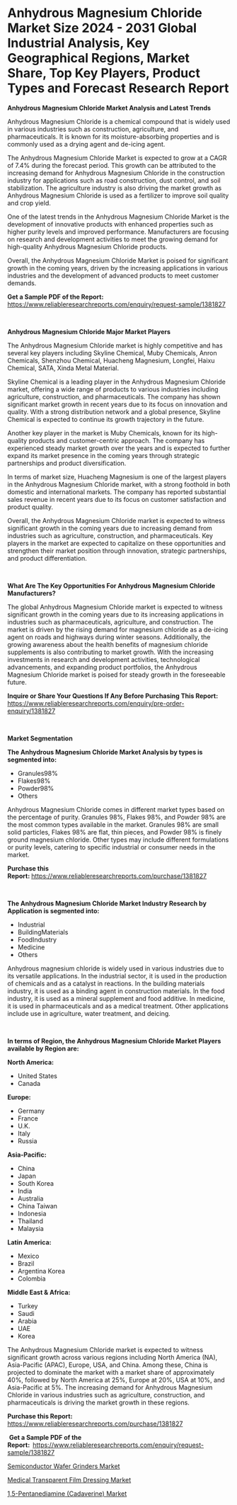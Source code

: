 <p><h1>Anhydrous Magnesium Chloride Market Size 2024 - 2031 Global Industrial Analysis, Key Geographical Regions, Market Share, Top Key Players, Product Types and Forecast Research Report</h1></p><p><strong>Anhydrous Magnesium Chloride Market Analysis and Latest Trends</strong></p>
<p><p>Anhydrous Magnesium Chloride is a chemical compound that is widely used in various industries such as construction, agriculture, and pharmaceuticals. It is known for its moisture-absorbing properties and is commonly used as a drying agent and de-icing agent.</p><p>The Anhydrous Magnesium Chloride Market is expected to grow at a CAGR of 7.4% during the forecast period. This growth can be attributed to the increasing demand for Anhydrous Magnesium Chloride in the construction industry for applications such as road construction, dust control, and soil stabilization. The agriculture industry is also driving the market growth as Anhydrous Magnesium Chloride is used as a fertilizer to improve soil quality and crop yield.</p><p>One of the latest trends in the Anhydrous Magnesium Chloride Market is the development of innovative products with enhanced properties such as higher purity levels and improved performance. Manufacturers are focusing on research and development activities to meet the growing demand for high-quality Anhydrous Magnesium Chloride products.</p><p>Overall, the Anhydrous Magnesium Chloride Market is poised for significant growth in the coming years, driven by the increasing applications in various industries and the development of advanced products to meet customer demands.</p></p>
<p><strong>Get a Sample PDF of the Report:&nbsp;</strong> <a href="https://www.reliableresearchreports.com/enquiry/request-sample/1381827">https://www.reliableresearchreports.com/enquiry/request-sample/1381827</a></p>
<p>&nbsp;</p>
<p><strong>Anhydrous Magnesium Chloride Major Market Players</strong></p>
<p><p>The Anhydrous Magnesium Chloride market is highly competitive and has several key players including Skyline Chemical, Muby Chemicals, Anron Chemicals, Shenzhou Chemical, Huacheng Magnesium, Longfei, Haixu Chemical, SATA, Xinda Metal Material. </p><p>Skyline Chemical is a leading player in the Anhydrous Magnesium Chloride market, offering a wide range of products to various industries including agriculture, construction, and pharmaceuticals. The company has shown significant market growth in recent years due to its focus on innovation and quality. With a strong distribution network and a global presence, Skyline Chemical is expected to continue its growth trajectory in the future.</p><p>Another key player in the market is Muby Chemicals, known for its high-quality products and customer-centric approach. The company has experienced steady market growth over the years and is expected to further expand its market presence in the coming years through strategic partnerships and product diversification.</p><p>In terms of market size, Huacheng Magnesium is one of the largest players in the Anhydrous Magnesium Chloride market, with a strong foothold in both domestic and international markets. The company has reported substantial sales revenue in recent years due to its focus on customer satisfaction and product quality.</p><p>Overall, the Anhydrous Magnesium Chloride market is expected to witness significant growth in the coming years due to increasing demand from industries such as agriculture, construction, and pharmaceuticals. Key players in the market are expected to capitalize on these opportunities and strengthen their market position through innovation, strategic partnerships, and product differentiation.</p></p>
<p>&nbsp;</p>
<p><strong>What Are The Key Opportunities For Anhydrous Magnesium Chloride Manufacturers?</strong></p>
<p><p>The global Anhydrous Magnesium Chloride market is expected to witness significant growth in the coming years due to its increasing applications in industries such as pharmaceuticals, agriculture, and construction. The market is driven by the rising demand for magnesium chloride as a de-icing agent on roads and highways during winter seasons. Additionally, the growing awareness about the health benefits of magnesium chloride supplements is also contributing to market growth. With the increasing investments in research and development activities, technological advancements, and expanding product portfolios, the Anhydrous Magnesium Chloride market is poised for steady growth in the foreseeable future.</p></p>
<p><strong>Inquire or Share Your Questions If Any Before Purchasing This Report:</strong> <a href="https://www.reliableresearchreports.com/enquiry/pre-order-enquiry/1381827">https://www.reliableresearchreports.com/enquiry/pre-order-enquiry/1381827</a></p>
<p>&nbsp;</p>
<p><strong>Market Segmentation</strong></p>
<p><strong>The Anhydrous Magnesium Chloride Market Analysis by types is segmented into:</strong></p>
<p><ul><li>Granules98%</li><li>Flakes98%</li><li>Powder98%</li><li>Others</li></ul></p>
<p><p>Anhydrous Magnesium Chloride comes in different market types based on the percentage of purity. Granules 98%, Flakes 98%, and Powder 98% are the most common types available in the market. Granules 98% are small solid particles, Flakes 98% are flat, thin pieces, and Powder 98% is finely ground magnesium chloride. Other types may include different formulations or purity levels, catering to specific industrial or consumer needs in the market.</p></p>
<p><strong>Purchase this Report:&nbsp;</strong><a href="https://www.reliableresearchreports.com/purchase/1381827">https://www.reliableresearchreports.com/purchase/1381827</a></p>
<p>&nbsp;</p>
<p><strong>The Anhydrous Magnesium Chloride Market Industry Research by Application is segmented into:</strong></p>
<p><ul><li>Industrial</li><li>BuildingMaterials</li><li>FoodIndustry</li><li>Medicine</li><li>Others</li></ul></p>
<p><p>Anhydrous magnesium chloride is widely used in various industries due to its versatile applications. In the industrial sector, it is used in the production of chemicals and as a catalyst in reactions. In the building materials industry, it is used as a binding agent in construction materials. In the food industry, it is used as a mineral supplement and food additive. In medicine, it is used in pharmaceuticals and as a medical treatment. Other applications include use in agriculture, water treatment, and deicing.</p></p>
<p>&nbsp;</p>
<p><strong>In terms of Region, the Anhydrous Magnesium Chloride Market Players available by Region are:</strong></p>
<p>
    <p> <strong> North America: </strong>
        <ul>
            <li>United States</li>
            <li>Canada</li>
        </ul>
        </p> 
    <p> <strong> Europe: </strong>
        <ul>
            <li>Germany</li>
            <li>France</li>
            <li>U.K.</li>
            <li>Italy</li>
            <li>Russia</li>
        </ul>
        </p> 
    <p> <strong> Asia-Pacific: </strong>
        <ul>
            <li>China</li>
            <li>Japan</li>
            <li>South Korea</li>
            <li>India</li>
            <li>Australia</li>
            <li>China Taiwan</li>
            <li>Indonesia</li>
            <li>Thailand</li>
            <li>Malaysia</li>
        </ul>
        </p> 
    <p> <strong> Latin America: </strong>
        <ul>
            <li>Mexico</li>
            <li>Brazil</li>
            <li>Argentina Korea</li>
            <li>Colombia</li>
        </ul>
        </p> 
    <p> <strong> Middle East & Africa: </strong>
        <ul>
            <li>Turkey</li>
            <li>Saudi</li>
            <li>Arabia</li>
            <li>UAE</li>
            <li>Korea</li>
        </ul>
    </p>
    </p>
<p><p>The Anhydrous Magnesium Chloride market is expected to witness significant growth across various regions including North America (NA), Asia-Pacific (APAC), Europe, USA, and China. Among these, China is projected to dominate the market with a market share of approximately 40%, followed by North America at 25%, Europe at 20%, USA at 10%, and Asia-Pacific at 5%. The increasing demand for Anhydrous Magnesium Chloride in various industries such as agriculture, construction, and pharmaceuticals is driving the market growth in these regions.</p></p>
<p><strong>Purchase this Report: </strong><a href="https://www.reliableresearchreports.com/purchase/1381827">https://www.reliableresearchreports.com/purchase/1381827</a></p>
<p>&nbsp;<strong>Get a Sample PDF of the Report:&nbsp;&nbsp;</strong><a href="https://www.reliableresearchreports.com/enquiry/request-sample/1381827">https://www.reliableresearchreports.com/enquiry/request-sample/1381827</a></p>
<p><strong></strong></p>
<p><p><a href="https://view.publitas.com/reportprime-1/semiconductor-wafer-grinders-market-size-2023-2030-global-industrial-analysis-key-geographical-regions-market-share-top-key-players-product-types-and-forecast-research-report/">Semiconductor Wafer Grinders Market</a></p><p><a href="https://view.publitas.com/reportprime-1/medical-transparent-film-dressing-market-analysis-and-market-size-global-industry-overview-market-segmentation-and-forecast-2023-to-2030/">Medical Transparent Film Dressing Market</a></p><p><a href="https://view.publitas.com/reportprime-1/15-pentanediamine-cadaverine-market-dynamics-2023-2030-also-about-its-market-trends-projections-and-opportunities/">1,5-Pentanediamine (Cadaverine) Market</a></p></p>